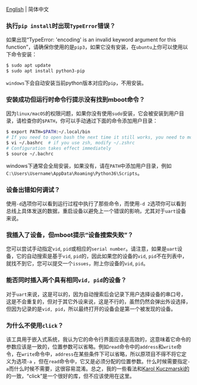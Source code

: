[English](usage_problem.md) | 简体中文

### 执行`pip install`时出现`TypeError`错误？

如果出现“TypeError: 'encoding' is an invalid keyword argument for this function”，请确保你使用的是`pip3`，如果它没有安装，在`ubuntu`上你可以使用以下命令安装：

```sh
$ sudo apt update
$ sudo apt install python3-pip
```

`windows`下会自动安装当前python版本对应的`pip`，不用安装。

### 安装成功但运行时命令行提示没有找到mboot命令？

因为`linux/macOS`的权限问题，如果你没有使用`sudo`安装，它会被安装到用户目录，请检查你的`$PATH`，你可以手动通过下面的命令添加用户目录：

```sh
$ export PATH=$PATH:~/.local/bin
# If you need to open bash the next time it still works, you need to modify ~/.bashrc and add the above command at the end.
$ vi ~/.bashrc  # if you use zsh, modify ~/.zshrc
# Configuration takes effect immediately
$ source ~/.bachrc
```
windows下通常会全局安装，如果没有，请在`PATH`中添加用户目录，例如`C:\Users\Username\AppData\Roaming\Python36\Scripts`。

### 设备出错如何调试？

使用`-d`选项你可以看到运行过程中执行了那些命令，而使用`-d 2`选项你可以看到总线上具体发送的数据，重启设备以避免上一个错误的影响，尤其对于`uart`设备来说。 

### 我插入了设备，但mboot提示“设备搜索失败”？

您可以尝试手动指定`vid`, `pid`或相应的`serial number`。请注意，如果是`uart`设备，它的自动搜索是基于`vid`, `pid`的，因此如果您的设备的`vid`, `pid`不在列表中，就找不到它，您可以提交一个`issues`，附上你设备的`vid`, `pid`。

### 能否同时插入两个具有相同`vid, pid`的设备？

对于`uart`来说，这是可以的，因为自动搜索后会记录下用户选择设备的串口号，这是不会重复的，但对于其它外设来说，这是不行的，虽然仍然会弹出外设选择，但因为记录的是`vid, pid`，所以最终打开的设备会是第一个被发现的设备。

### 为什么不使用`click`？

该工具用于嵌入式系统，我认为它的命令行界面应该是高效的，这意味着它命令的参数应该是一致的，位置参数可以省略。例如`read`命令中的`address`和`write`命令，在`write`命令中，`address`在某些条件下可以省略，所以原项目不得不将它定义为选项`-a` ，但在`read`命令中，它又是必须分配的位置参数。什么时候需要指定`-a`而什么时候不需要，这很容易混淆。总之，我的一些看法和[Karol Kuczmarski的][1]的一致，“click”是一个很好的库，但不应该使用在这里。

[1]:http://xion.io/post/programming/python-dont-use-click.html
